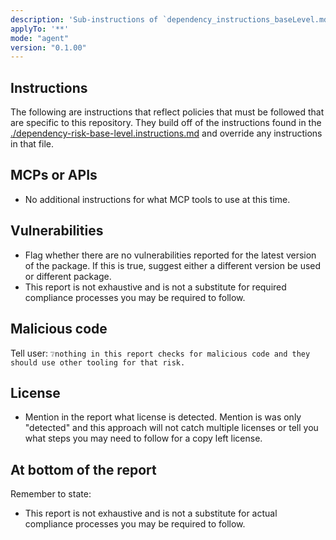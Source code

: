 ```yaml
---
description: 'Sub-instructions of `dependency_instructions_baseLevel.md" focused on company specific guidance or tools.'
applyTo: '**'
mode: "agent"
version: "0.1.00"
---
```


## Instructions

The following are instructions that reflect policies that must be followed that are specific to this repository. They build off of the instructions found in the [./dependency-risk-base-level.instructions.md](./dependency_instructions_baseLevel.md) and override any instructions in that file.

## MCPs or APIs

- No additional instructions for what MCP tools to use at this time.

## Vulnerabilities

- Flag whether there are no vulnerabilities reported for the latest version of the package. If this is true, suggest either a different version be used or different package.
- This report is not exhaustive and is not a substitute for required compliance processes you may be required to follow.

## Malicious code

Tell user: `❔nothing in this report checks for malicious code and they should use other tooling for that risk.`

## License

- Mention in the report what license is detected. Mention is was only "detected" and
this approach will not catch multiple licenses or tell you what steps you may need to follow for a copy left license.

## At bottom of the report

Remember to state:

- This report is not exhaustive and is not a substitute for actual compliance processes you may be required to follow.
